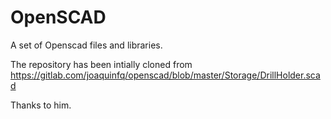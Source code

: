 # OpenSCAD

A set of Openscad files and libraries. 

The repository has been intially cloned from  https://gitlab.com/joaquinfq/openscad/blob/master/Storage/DrillHolder.scad
 
Thanks to him.
